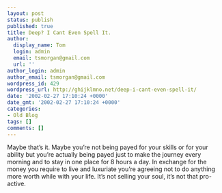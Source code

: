 ```yaml
---
layout: post
status: publish
published: true
title: Deep? I Cant Even Spell It.
author:
  display_name: Tom
  login: admin
  email: tsmorgan@gmail.com
  url: ''
author_login: admin
author_email: tsmorgan@gmail.com
wordpress_id: 429
wordpress_url: http://ghijklmno.net/deep-i-cant-even-spell-it/
date: '2002-02-27 17:10:24 +0000'
date_gmt: '2002-02-27 17:10:24 +0000'
categories:
- Old Blog
tags: []
comments: []
---
```

<!-- more -->

<p>Maybe that&#8217;s it. Maybe you&#8217;re not being payed for your skills or for your ability but you&#8217;re actually being payed just to make the journey every morning and to stay in one place for 8 hours a day. In exchange for the money you require to live and luxuriate you&#8217;re agreeing not to do anything more worth while with your life. It&#8217;s not selling your soul, it&#8217;s not that pro-active.</p>

